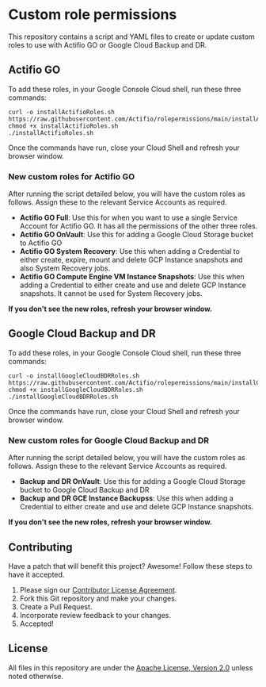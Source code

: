 # Custom role permissions
This repository contains a script and YAML files to create or update custom roles to use with Actifio GO or Google Cloud Backup and DR.

## Actifio GO

To add these roles, in your Google Console Cloud shell, run these three commands:

```
curl -o installActifioRoles.sh https://raw.githubusercontent.com/Actifio/rolepermissions/main/installActifioRoles.sh
chmod +x installActifioRoles.sh
./installActifioRoles.sh
```
Once the commands have run, close your Cloud Shell and refresh your browser window.

### New custom roles for Actifio GO

After running the script detailed below, you will have the  custom roles as follows.  Assign these to the relevant Service Accounts as required.

* **Actifio GO Full**: Use this for when you want to use a single Service Account for Actifio GO.  It has all the permissions of the other three roles.
* **Actifio GO OnVault**: Use this for adding a Google Cloud Storage bucket to Actifio GO
* **Actifio GO System Recovery**: Use this when adding a Credential to either create, expire, mount and delete GCP Instance snapshots and also System Recovery jobs.
* **Actifio GO Compute Engine VM Instance Snapshots**: Use this when adding a Credential to either create and use and delete GCP Instance snapshots.  It cannot be used for System Recovery jobs.  

**If you don't see the new roles, refresh your browser window.**

## Google Cloud Backup and DR

To add these roles, in your Google Console Cloud shell, run these three commands:

```
curl -o installGoogleCloudBDRRoles.sh https://raw.githubusercontent.com/Actifio/rolepermissions/main/installGoogleCloudBDRRoles.sh
chmod +x installGoogleCloudBDRRoles.sh
./installGoogleCloudBDRRoles.sh
```
Once the commands have run, close your Cloud Shell and refresh your browser window.

### New custom roles for Google Cloud Backup and DR

After running the script detailed below, you will have the  custom roles as follows.  Assign these to the relevant Service Accounts as required.

* **Backup and DR OnVault**: Use this for adding a Google Cloud Storage bucket to Google Cloud Backup and DR
* **Backup and DR GCE Instance Backupss**: Use this when adding a Credential to either create and use and delete GCP Instance snapshots. 

**If you don't see the new roles, refresh your browser window.**

## Contributing

Have a patch that will benefit this project? Awesome! Follow these steps to have
it accepted.

1.  Please sign our [Contributor License Agreement](CONTRIB.md).
1.  Fork this Git repository and make your changes.
1.  Create a Pull Request.
1.  Incorporate review feedback to your changes.
1.  Accepted!

## License

All files in this repository are under the
[Apache License, Version 2.0](LICENSE) unless noted otherwise.
